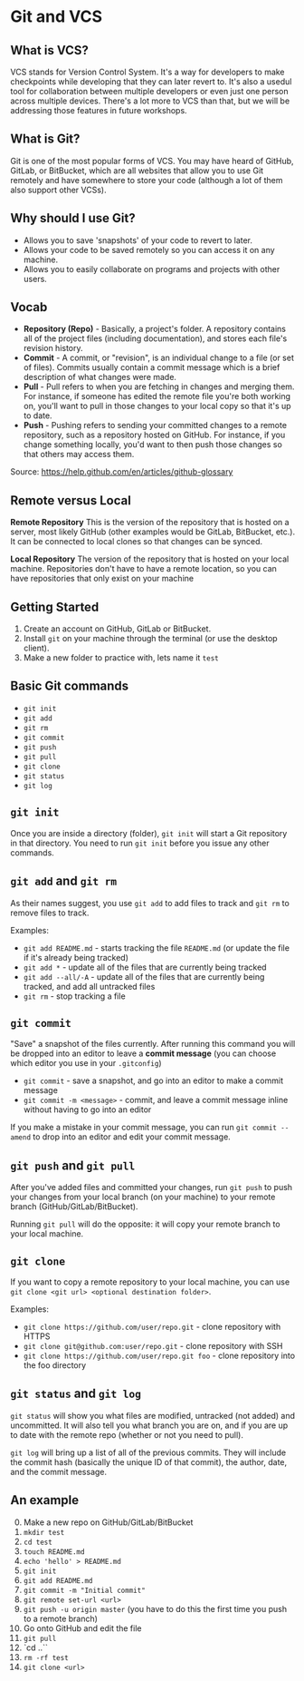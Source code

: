# Git and VCS

## What is VCS?

VCS stands for Version Control System. It's a way for developers to make checkpoints while developing that they can later revert to. It's also a usedul tool for collaboration between multiple developers or even just one person across multiple devices. There's a lot more to VCS than that, but we will be addressing those features in future workshops.

## What is Git?

Git is one of the most popular forms of VCS. You may have heard of GitHub, GitLab, or BitBucket, which are all websites that allow you to use Git remotely and have somewhere to store your code (although a lot of them also support other VCSs).

## Why should I use Git?

- Allows you to save 'snapshots' of your code to revert to later.
- Allows your code to be saved remotely so you can access it on any machine.
- Allows you to easily collaborate on programs and projects with other users.

## Vocab

- **Repository (Repo)** - Basically, a project's folder. A repository contains all of the project files (including documentation), and stores each file's revision history.
- **Commit** - A commit, or "revision", is an individual change to a file (or set of files). Commits usually contain a commit message which is a brief description of what changes were made.
- **Pull** - Pull refers to when you are fetching in changes and merging them. For instance, if someone has edited the remote file you're both working on, you'll want to pull in those changes to your local copy so that it's up to date.
- **Push** - Pushing refers to sending your committed changes to a remote repository, such as a repository hosted on GitHub. For instance, if you change something locally, you'd want to then push those changes so that others may access them.

Source: https://help.github.com/en/articles/github-glossary

## Remote versus Local

**Remote Repository**
This is the version of the repository that is hosted on a server, most likely GitHub (other examples would be GitLab, BitBucket, etc.). It can be connected to local clones so that changes can be synced.

**Local Repository**
The version of the repository that is hosted on your local machine. Repositories don't have to have a remote location, so you can have repositories that only exist on your machine

## Getting Started

1. Create an account on GitHub, GitLab or BitBucket.
2. Install `git` on your machine through the terminal (or use the desktop client).
3. Make a new folder to practice with, lets name it `test`

## Basic Git commands

- `git init`
- `git add`
- `git rm`
- `git commit`
- `git push`
- `git pull`
- `git clone`
- `git status`
- `git log`

## `git init`

Once you are inside a directory (folder), `git init` will start a Git repository in that directory. You need to run `git init` before you issue any other commands.

## `git add` and `git rm`

As their names suggest, you use `git add` to add files to track and `git rm` to remove files to track.

Examples:
- `git add README.md` - starts tracking the file `README.md` (or update the file if it's already being tracked)
- `git add *` - update all of the files that are currently being tracked
- `git add --all/-A` - update all of the files that are currently being tracked, and add all untracked files
- `git rm` - stop tracking a file

## `git commit`

"Save" a snapshot of the files currently. After running this command you will be dropped into an editor to leave a **commit message** (you can choose which editor you use in your `.gitconfig`)

- `git commit` - save a snapshot, and go into an editor to make a commit message
- `git commit -m <message>` - commit, and leave a commit message inline without having to go into an editor

If you make a mistake in your commit message, you can run `git commit --amend` to drop into an editor and edit your commit message.

## `git push` and `git pull`

After you've added files and committed your changes, run `git push` to push your changes from your local branch (on your machine) to your remote branch (GitHub/GitLab/BitBucket).

Running `git pull` will do the opposite: it will copy your remote branch to your local machine.

## `git clone`

If you want to copy a remote repository to your local machine, you can use `git clone <git url> <optional destination folder>`.

Examples:
- `git clone https://github.com/user/repo.git` - clone repository with HTTPS
- `git clone git@github.com:user/repo.git` - clone repository with SSH
- `git clone https://github.com/user/repo.git foo` - clone repository into the foo directory

## `git status` and `git log`

`git status` will show you what files are modified, untracked (not added) and uncommitted. It will also tell you what branch you are on, and if you are up to date with the remote repo (whether or not you need to pull).

`git log` will bring up a list of all of the previous commits. They will include the commit hash (basically the unique ID of that commit), the author, date, and the commit message.

## An example

0. Make a new repo on GitHub/GitLab/BitBucket
1. `mkdir test`
2. `cd test`
3. `touch README.md`
4. `echo 'hello' > README.md`
5. `git init`
6. `git add README.md`
7. `git commit -m "Initial commit"`
8. `git remote set-url <url>`
9. `git push -u origin master` (you have to do this the first time you push to a remote branch)
10. Go onto GitHub and edit the file
11. `git pull`
12. `cd ..``
13. `rm -rf test`
14. `git clone <url>`
